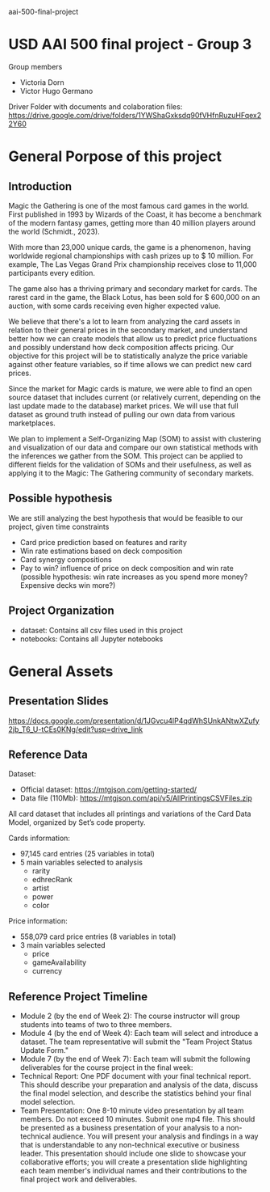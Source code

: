 aai-500-final-project
# USD AAI 500 final project - Group 3

Group members
- Victoria Dorn
- Victor Hugo Germano


Driver Folder with documents and colaboration files: https://drive.google.com/drive/folders/1YWShaGxksdq90fVHfnRuzuHFqex22Y60

# General Porpose of this project

## Introduction
Magic the Gathering is one of the most famous card games in the world. First published in 1993 by Wizards of the Coast, it has become a benchmark of the modern fantasy games, getting more than 40 million players around the world (Schmidt., 2023).

With more than 23,000 unique cards, the game is a phenomenon, having worldwide regional championships with cash prizes up to $ 10 million. For example, The Las Vegas Grand Prix championship receives close to 11,000 participants every edition.

The game also has a thriving primary and secondary market for cards. The rarest card in the game, the Black Lotus, has been sold for $ 600,000 on an auction, with some cards receiving even higher expected value.

We believe that there's a lot to learn from analyzing the card assets in relation to their general prices in the secondary market, and understand better how we can create models that allow us to predict price fluctuations and possibly understand how deck composition affects pricing. Our objective for this project will be to statistically analyze the price variable against other feature variables, so if time allows we can predict new card prices. 

Since the market for Magic cards is mature, we were able to find an open source dataset that includes current (or relatively current, depending on the last update made to the database) market prices. We will use that full dataset as ground truth instead of pulling our own data from various marketplaces. 

We plan to implement a Self-Organizing Map (SOM) to assist with clustering and visualization of our data and compare our own statistical methods with the inferences we gather from the SOM. This project can be applied to different fields for the validation of SOMs and their usefulness, as well as applying it to the Magic: The Gathering community of secondary markets.



## Possible hypothesis
We are still analyzing the best hypothesis that would be feasible to our project, given time constraints 

- Card price prediction based on features and rarity
- Win rate estimations based on deck composition
- Card synergy compositions 
- Pay to win? influence of price on deck composition and win rate (possible hypothesis: win rate increases as you spend more money? Expensive decks win more?)

## Project Organization

- dataset: Contains all csv files used in this project
- notebooks: Contains all Jupyter notebooks

# General Assets

## Presentation Slides
https://docs.google.com/presentation/d/1JGvcu4lP4qdWhSUnkANtwXZufy2jb_T6_U-tCEs0KNg/edit?usp=drive_link

## Reference Data
Dataset: 
- Official dataset: https://mtgjson.com/getting-started/
- Data file (110Mb): https://mtgjson.com/api/v5/AllPrintingsCSVFiles.zip

All card dataset that includes all printings and variations of the Card Data Model, organized by Set’s code property. 

Cards information: 

- 97,145 card entries (25 variables in total)
- 5 main variables selected to analysis
    - rarity
    - edhrecRank
    - artist
    - power
    - color

Price information:

- 558,079 card price entries (8 variables in total)
- 3 main variables selected
    - price
    - gameAvailability
    - currency



## Reference Project Timeline

- Module 2 (by the end of Week 2): The course instructor will group students into teams of two to three members.
- Module 4 (by the end of Week 4): Each team will select and introduce a dataset. The team representative will submit the "Team Project Status Update Form."
- Module 7 (by the end of Week 7): Each team will submit the following deliverables for the course project in the final week:
- Technical Report: One PDF document with your final technical report. This should describe your preparation and analysis of the data, discuss the final model selection, and describe the statistics behind your final model selection.
- Team Presentation: One 8-10 minute video presentation by all team members. Do not exceed 10 minutes. Submit one mp4 file. This should be presented as a business presentation of your analysis to a non-technical audience. You will present your analysis and findings in a way that is understandable to any non-technical executive or business leader. This presentation should include one slide to showcase your collaborative efforts; you will create a presentation slide highlighting each team member's individual names and their contributions to the final project work and deliverables.

